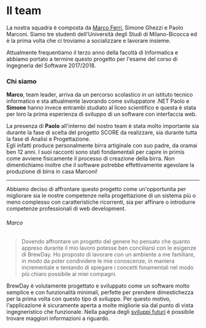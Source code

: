 # Il team

La nostra squadra è composta da  [Marco Ferri](https://www.linkedin.com/in/marco-ferri-ita/), Simone Ghezzi e Paolo Marconi. Siamo tre studenti dell'Università degli Studi di Milano-Bicocca ed è la prima volta che ci troviamo a socializzare e lavorare insieme.

Attualmente frequentiamo il terzo anno della facoltà di Informatica e abbiamo portato a termine questo progetto per l'esame del corso di Ingegneria del Software 2017/2018.


### Chi siamo

**Marco**, team leader, arriva da un percorso scolastico in un istituto tecnico informatico e sta attualmente lavorando come sviluppatore .NET
Paolo e **Simone** hanno invece entrambi studiato al liceo scientifico e questa è stata per loro la prima esperienza di sviluppo di un software con interfaccia web.

La presenza di **Paolo** all'interno del nostro team è stata molto importante sia durante la fase di scelta del progetto SCORE da realizzare, sia durante tutta la fase di Analisi e Progettazione.  
Egli infatti produce personalmente birra artiginale con suo padre, da oramai ben 12 anni. I suoi racconti sono stati fondamentali per capire in primis come avviene fisicamente il processo di creazione della birra. Non dimentichiamo inoltre che il software potrebbe effettivamente agevolare la produzione di birra in casa Marconi!

***

Abbiamo deciso di affrontare questo progetto come un'opportunita per migliorare sia le nostre competenze nella progettazione di un sistema più o meno complesso con caratteristiche ricorrenti, sia per affinare o introdurre competenze professionali di web development.

###### Marco
> Dovendo affrontare un progetto del genere ho pensato che quanto appreso durante il mio lavoro potesse ben conciliarsi con le esigenze di BrewDay. Ho proposto di lavorare con un ambiente a me familiare, in modo da poter condividere le mie conoscenze, in maniera incrementale e tentando di spiegare i concetti fonamentali nel modo più chiaro possibile ai miei compagni.

BrewDay è volutamente progettato e sviluppato come un software molto semplice e con funzionalità minimali, perfette per prendere dimestichezza per la prima volta con questo tipo di sviluppo. Per questo motivo, l'applicazione è sicuramente aperta a molte migliorie sia dal punto di vista ingegneristico che funzionale. Nella pagina degli [sviluppi futuri](../06-Conclusioni/6.2-SviluppiFuturi.md) è possibile trovare maggiori informazioni a riguardo.